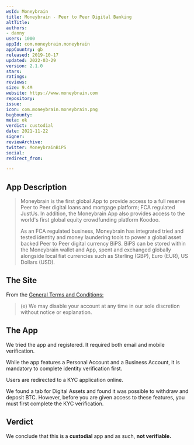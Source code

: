 ```yaml
---
wsId: Moneybrain
title: Moneybrain - Peer to Peer Digital Banking
altTitle: 
authors:
- danny
users: 1000
appId: com.moneybrain.moneybrain
appCountry: gb
released: 2019-10-17
updated: 2022-03-29
version: 2.1.0
stars: 
ratings: 
reviews: 
size: 9.4M
website: https://www.moneybrain.com
repository: 
issue: 
icon: com.moneybrain.moneybrain.png
bugbounty: 
meta: ok
verdict: custodial
date: 2021-11-22
signer: 
reviewArchive: 
twitter: MoneybrainBiPS
social: 
redirect_from: 

---
```


## App Description

> Moneybrain is the first global App to provide access to a full reserve Peer to Peer digital loans and mortgage platform; FCA regulated JustUs. In addition, the Moneybrain App also provides access to the world's first global equity crowdfunding platform Koodoo.
>
> As an FCA regulated business, Moneybrain has integrated tried and tested identity and money laundering tools to power a global asset backed Peer to Peer digital currency BiPS. BiPS can be stored within the Moneybrain wallet and App, spent and exchanged globally alongside local fiat currencies such as Sterling (GBP), Euro (EUR), US Dollars (USD).


## The Site

From the [General Terms and Conditions:](https://www.moneybrain.com/terms-conditions/)

> (e) We may disable your account at any time in our sole discretion without notice or explanation.

## The App

We tried the app and registered. It required both email and mobile verification.

While the app features a Personal Account and a Business Account, it is mandatory to complete identity verification first.

Users are redirected to a KYC application online.

We found a tab for Digital Assets and found it was possible to withdraw and deposit BTC. However, before you are given access to these features, you must first complete the KYC verification. 

## Verdict

We conclude that this is a **custodial** app and as such, **not verifiable.**